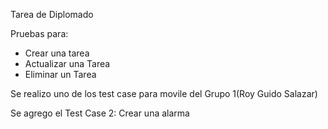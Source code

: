 Tarea de Diplomado

Pruebas para:

* Crear una tarea
* Actualizar una Tarea
* Eliminar un Tarea

Se realizo uno de los test case para movile del Grupo 1(Roy Guido Salazar)

Se agrego el Test Case 2: Crear una alarma
